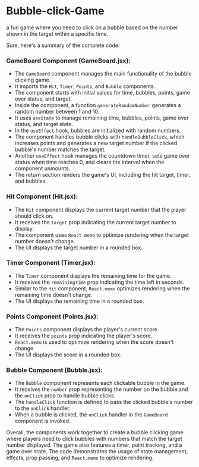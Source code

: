 # Bubble-click-Game
a fun game where you need to click on a bubble based on the number shown in the target within a specific time.


Sure, here's a summary of the complete code.

### GameBoard Component (GameBoard.jsx):

- The `GameBoard` component manages the main functionality of the bubble clicking game.
- It imports the `Hit`, `Timer`, `Points`, and `Bubble` components.
- The component starts with initial values for time, bubbles, points, game over status, and target.
- Inside the component, a function `generateRandomNumber` generates a random number between 1 and 10.
- It uses `useState` to manage remaining time, bubbles, points, game over status, and target state.
- In the `useEffect` hook, bubbles are initialized with random numbers.
- The component handles bubble clicks with `handleBubbleClick`, which increases points and generates a new target number if the clicked bubble's number matches the target.
- Another `useEffect` hook manages the countdown timer, sets game over status when time reaches 0, and clears the interval when the component unmounts.
- The return section renders the game's UI, including the hit target, timer, and bubbles.

### Hit Component (Hit.jsx):

- The `Hit` component displays the current target number that the player should click on.
- It receives the `target` prop indicating the current target number to display.
- The component uses `React.memo` to optimize rendering when the target number doesn't change.
- The UI displays the target number in a rounded box.

### Timer Component (Timer.jsx):

- The `Timer` component displays the remaining time for the game.
- It receives the `remainingTime` prop indicating the time left in seconds.
- Similar to the `Hit` component, `React.memo` optimizes rendering when the remaining time doesn't change.
- The UI displays the remaining time in a rounded box.

### Points Component (Points.jsx):

- The `Points` component displays the player's current score.
- It receives the `points` prop indicating the player's score.
- `React.memo` is used to optimize rendering when the score doesn't change.
- The UI displays the score in a rounded box.

### Bubble Component (Bubble.jsx):

- The `Bubble` component represents each clickable bubble in the game.
- It receives the `number` prop representing the number on the bubble and the `onClick` prop to handle bubble clicks.
- The `handleClick` function is defined to pass the clicked bubble's number to the `onClick` handler.
- When a bubble is clicked, the `onClick` handler in the `GameBoard` component is invoked.

Overall, the components work together to create a bubble clicking game where players need to click bubbles with numbers that match the target number displayed. The game also features a timer, point tracking, and a game over state. The code demonstrates the usage of state management, effects, prop passing, and `React.memo` to optimize rendering.
